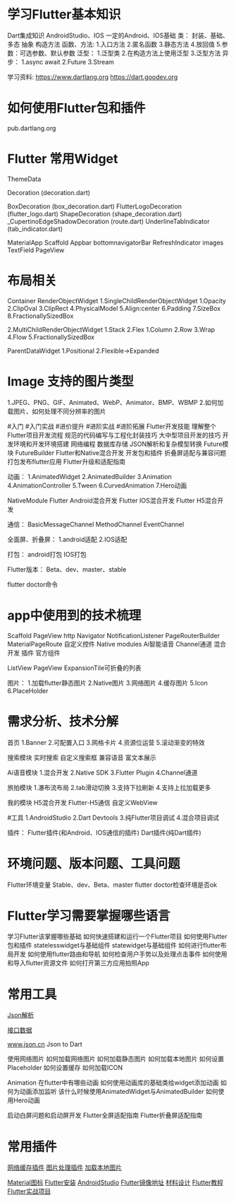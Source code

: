 # 学习Flutter基本知识
Dart集成知识
AndroidStudio、IOS
一定的Android、IOS基础
类：
封装、基础、多态
抽象
构造方法
函数、方法:
1.入口方法
2.匿名函数
3.静态方法
4.放回值
5.参数：可选参数、默认参数
泛型：
1.泛型类
2.在构造方法上使用泛型
3.泛型方法
异步：
1.async await
2.Future
3.Stream

学习资料:
https://www.dartlang.org
https://dart.goodev.org


# 如何使用Flutter包和插件
pub.dartlang.org

# Flutter 常用Widget
ThemeData

Decoration (decoration.dart)

  BoxDecoration (box_decoration.dart)
  FlutterLogoDecoration (flutter_logo.dart)
  ShapeDecoration (shape_decoration.dart)
  _CupertinoEdgeShadowDecoration (route.dart)
  UnderlineTabIndicator (tab_indicator.dart)

MaterialApp
Scaffold
Appbar
bottomnavigatorBar
RefreshIndicator
images
TextField
PageView

# 布局相关
Container
RenderObjectWidget
1.SingleChildRenderObjectWidget
  1.Opacity
  2.ClipOval
  3.ClipRect
  4.PhysicalModel
  5.Align:center
  6.Padding
  7.SizeBox
  8.FractionallySizedBox

2.MultiChildRenderObjectWidget
  1.Stack
  2.Flex
    1.Column
    2.Row
  3.Wrap
  4.Flow
  5.FractionallySizedBox

ParentDataWidget
1.Positional
2.Flexible->Expanded

# Image 支持的图片类型
1.JPEG、PNG、GIF、Animated、WebP、Animator、BMP、WBMP
2.如何加载图片、如何处理不同分辨率的图片

#入门
#入门实战
#进价提升
#进阶实战
#进阶拓展
Flutter开发技能
理解整个Flutter项目开发流程
规范的代码编写与工程化封装技巧
大中型项目开发的技巧
开发环境和开发环境搭建
网络编程
数据库存储
JSON解析和复杂模型转换
Future模块
FutureBuilder
Flutter和Native混合开发
开发包和插件
折叠屏适配与兼容问题
打包发布flutter应用
Flutter升级和适配指南

动画：
1.AnimatedWidget
2.AnimatedBuilder
3.Animation
4.AnimationController
5.Tween
6.CurvedAnimation
7.Hero动画

NativeModule
Flutter Android混合开发
Flutter IOS混合开发
Flutter H5混合开发

通信：
BasicMessageChannel
MethodChannel
EventChannel

全面屏、折叠屏：
1.android适配
2.IOS适配

打包：
android打包
IOS打包

Flutter版本：
Beta、dev、master、stable

flutter doctor命令



# app中使用到的技术梳理
Scaffold
PageView
http
Navigator
NotificationListener
PageRouterBuilder
MaterialPageRoute
自定义控件
Native modules
Ai智能语音
Channel通道
混合开发
插件
官方组件

ListView
PageView
ExpansionTile可折叠的列表


图片：
1.加载flutter静态图片
2.Native图片
3.网络图片
4.缓存图片
5.Icon
6.PlaceHolder

# 需求分析、技术分解
首页
1.Banner
2.可配置入口
3.网格卡片
4.资源位运营
5.滚动渐变的特效


搜索模块
实时搜索
自定义搜索框
兼容语音
富文本展示

Ai语音模块
1.混合开发
2.Native SDK
3.Flutter Plugin
4.Channel通道

旅拍模块
1.瀑布流布局
2.tab滑动切换
3.支持下拉刷新
4.支持上拉加载更多

我的模块
H5混合开发
Flutter-H5通信
自定义WebView


#工具
1.AndroidStudio
2.Dart Devtools
3.纯Flutter项目调试
4.混合项目调试

插件：
Flutter插件(和Android、IOS通信的插件)
Dart插件(纯Dart插件)

# 环境问题、版本问题、工具问题
Flutter环境变量
Stable、dev、Beta、master
flutter doctor检查环境是否ok



# Flutter学习需要掌握哪些语言
学习Flutter该掌握哪些基础
如何快速搭建和运行一个Flutter项目
如何使用Flutter包和插件
statelesswidget与基础组件
statewidget与基础组件
如何进行flutter布局开发
如何使用flutter路由和导航
如何检查用户手势以及处理点击事件
如何使用和导入flutter资源文件
如何打开第三方应用拍照App
# 常用工具
[Json解析](https://www.json.cn/)

[接口数据](http://www.devio.org/io/flutter_app/json/home_page.json)

www.json.cn
Json to Dart


使用网络图片
如何加载网络图片
如何加载静态图片
如何加载本地图片
如何设置Placeholder
如何设置缓存
如何加载ICON


Animation
在flutter中有哪些动画
如何使用动画库的基础类给widget添加动画
如何为动画添加监听
该什么时候使用AnimatedWidget与AnimatedBuilder
如何使用Hero动画

启动白屏问题和启动屏开发
Flutter全屏适配指南
Flutter折叠屏适配指南


# 常用插件
[网络缓存插件](cached_network_image)
[图片处理插件](transparent_image)
[加载本地图片](path_provider)

[Material图标](https://material.io/tools/icons/?style=baseline)
[Flutter安装](https://flutterchina.club/get-started/install/)
[AndroidStudio](https://developer.android.com/studio/intro)
[Flutter镜像地址](https://flutter.dev/community/china)
[材料设计](https://material.io/)
[Flutter教程](http://www.devio.org/tags/#Flutter)
[Flutter实战项目](https://blog.51cto.com/14429816/2416749?source=dra)
